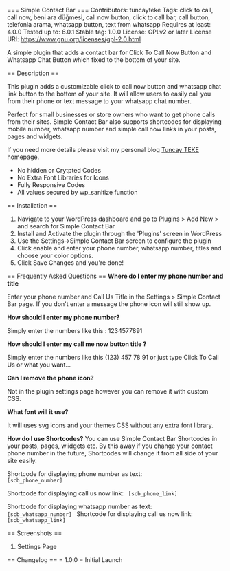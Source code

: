 === Simple Contact Bar ===
Contributors: tuncayteke
Tags: click to call, call now, beni ara düğmesi, call now button, click to call bar, call button, telefonla arama, whatsapp button, text from whatsapp
Requires at least: 4.0.0
Tested up to: 6.0.1
Stable tag: 1.0.0
License: GPLv2 or later
License URI: https://www.gnu.org/licenses/gpl-2.0.html

A simple plugin that adds a contact bar for Click To Call Now Button and Whatsapp Chat Button which fixed to the bottom of your site. 

== Description ==

This plugin adds a customizable click to call now button and whatsapp chat link button to the bottom of your site. It will allow users to easily call you from their phone or text message to your whatsapp chat number.

Perfect for small businesses or store owners who want to get phone calls from their sites. Simple Contact Bar also supports shortcodes for displaying mobile number, whatsapp number and simple call now links in your posts, pages and widgets.

If you need more details please visit my personal blog [Tuncay TEKE](https://tuncayteke.com.tr/) homepage.

* No hidden or Crytpted Codes
* No Extra Font Libraries for Icons
* Fully Responsive Codes
* All values secured by wp_sanitize function

== Installation ==

1. Navigate to your WordPress dashboard and go to Plugins > Add New > and search for Simple Contact Bar 
2. Install and Activate the plugin through the 'Plugins' screen in WordPress
3. Use the Settings->Simple Contact Bar screen to configure the plugin
4. Click enable and enter your phone number, whatsapp number, titles and choose your color options.
5. Click Save Changes and you're done!

== Frequently Asked Questions ==
**Where do I enter my phone number and title**

Enter your phone number and Call Us Title in the Settings > Simple Contact Bar page. If you don't enter a message the phone icon will still show up. 

**How should I enter my phone number?**

Simply enter the numbers like this : 1234577891

**How should I enter my call me now button title ?**

Simply enter the numbers like this (123) 457 78 91 or just type Click To Call Us or what you want...

**Can I remove the phone icon?**

Not in the plugin settings page however you can remove it with custom CSS. 

**What font will it use?**

It will uses svg icons and your themes CSS without any extra font library.

**How do I use Shortcodes?**
You can use Simple Contact Bar Shortcodes in your posts, pages, wiidgets etc. By this away if you change your contact phone number in the future, Shortcodes will change it from all side of your site easily.

Shortcode for displaying phone number as text:
<code>
[scb_phone_number]
</code>

Shortcode for displaying call us now link:
<code>
[scb_phone_link]
</code>

Shortcode for displaying whatsapp number as text:
<code>
[scb_whatsapp_number]
</code>
Shortcode for displaying call us now link:
<code>
[scb_whatsapp_link]
</code>


== Screenshots ==
1. Settings Page

== Changelog ==
= 1.0.0 =
Initial Launch
